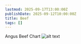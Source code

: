 ```yaml
---
lastmod: 2025-09-17T13:00:00Z
publishDate: 2025-09-12T10:00:00Z
title: Beef
tags: []
---
```


Angus Beef Chart
![alt text](images/Angus-Beef-Chart.png)
